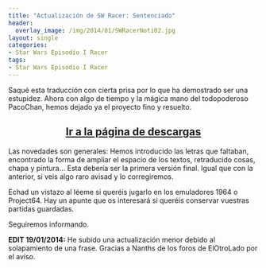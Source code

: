 ```yaml
---
title: "Actualización de SW Racer: Sentenciado"
header:
  overlay_image: /img/2014/01/SWRacerNoti02.jpg
layout: single
categories:
- Star Wars Episodio I Racer
tags:
- Star Wars Episodio I Racer
---
```

Saqué esta traducción con cierta prisa por lo que ha demostrado ser una 
estupidez. Ahora con algo de tiempo y la mágica mano del todopoderoso PacoChan, 
hemos dejado ya el proyecto fino y resuelto.

<h2 style="text-align: center;"><strong><a href="http://tiovictor.romhackhispano.org/star-wars-episodio-i-racer-para-nintendo-64/">Ir a la página de descargas</a></strong></h2>

Las novedades son generales: Hemos introducido las letras que faltaban, 
encontrado la forma de ampliar el espacio de los textos, retraducido cosas, 
chapa y pintura... Esta debería ser la primera versión final. Igual que con la 
anterior, si veis algo raro avisad y lo corregiremos.

Echad un vistazo al léeme si queréis jugarlo en los emuladores 1964 o Project64. 
Hay un apunte que os interesará si queréis conservar vuestras partidas guardadas.

Seguiremos informando.

**EDIT 19/01/2014:** He subido una actualización menor debido al solapamiento de 
una frase. Gracias a Nanths de los foros de ElOtroLado por el aviso.

